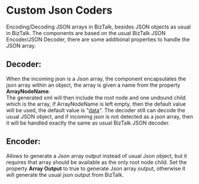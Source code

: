 # Custom Json Coders
Encoding/Decoding JSON arrays in BizTalk, besides JSON objects as usual in BizTalk.
The components are based on the usual BizTalk JSON Encoder/JSON Decoder, there are some additional properties to handle the JSON array.
<br>
## Decoder:

When the incoming json is a Json array, the component encapsulates the json array within an object, the array is given a name from the property **ArrayNodeName**.<br>
The generated xml will then include the root node and one undound child which is the array, if ArrayNodeName is left empty, then the default value will be used, the default value is "<ins>data</ins>".
The decoder still can decode the usual JSON object, and if incoming json is not detected as a json array, then it will be handled exactly the same as usual BizTalk JSON decoder.<br>

## Encoder:
Allows to generate a Json array output instead of usual Json object, but it requires that array should be available as the only root node child.
Set the property **Array Output** to true to generate Json array output, otherwise it will generate the usual json output from BizTalk.
